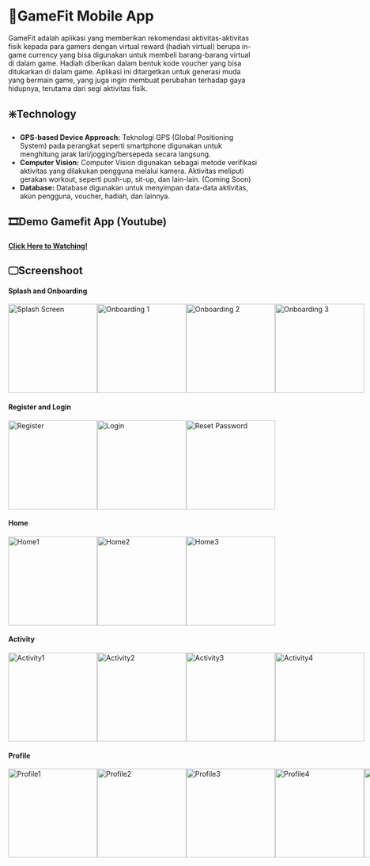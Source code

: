# 📱GameFit Mobile App
GameFit adalah aplikasi yang memberikan rekomendasi aktivitas-aktivitas fisik kepada para gamers
dengan virtual reward (hadiah virtual) berupa in-game currency yang bisa digunakan untuk
membeli barang-barang virtual di dalam game. Hadiah diberikan dalam bentuk
kode voucher yang bisa ditukarkan di dalam game. Aplikasi ini ditargetkan untuk generasi
muda yang bermain game, yang juga ingin membuat perubahan terhadap gaya hidupnya,
terutama dari segi aktivitas fisik.

## ❇️Technology
- **GPS-based Device Approach:** Teknologi GPS (Global Positioning System)
pada perangkat seperti smartphone digunakan untuk menghitung jarak
lari/jogging/bersepeda secara langsung.
- **Computer Vision:** Computer Vision digunakan sebagai metode verifikasi
aktivitas yang dilakukan pengguna melalui kamera. Aktivitas meliputi gerakan
workout, seperti push-up, sit-up, dan lain-lain. (Coming Soon)
- **Database:** Database digunakan untuk menyimpan data-data aktivitas, akun pengguna,
voucher, hadiah, dan lainnya.

## 🎞️Demo Gamefit App (Youtube)
#### [Click Here to Watching!](https://youtu.be/rHnLSsruLBA?si=cz4SuLkZ43p8C1Yq)

## 🖵Screenshoot
#### Splash and Onboarding
<div style="display: flex;">
  <img src="https://drive.google.com/uc?export=view&id=1Pw0XkCCjCbYKQfQ2s_iEyavPtURpkHdr" alt="Splash Screen" width="180"/>
  <img src="https://drive.google.com/uc?export=view&id=10mNQBq6cQHLDmfkHhDCfJvzKSEMLwCL9" alt="Onboarding 1" width="180"/>
  <img src="https://drive.google.com/uc?export=view&id=1TOhjKarY_mCsHNOzfEADHgU3H3BalqZW" alt="Onboarding 2" width="180"/>
  <img src="https://drive.google.com/uc?export=view&id=1hSegpjzuWURPf5KX5TDkXll0RoHLm1PN" alt="Onboarding 3" width="180"/>
</div>

#### Register and Login
<div style="display: flex;">
  <img src="https://drive.google.com/uc?export=view&id=1w-elDjeYcaEXAP2R-WUsb5RnWEw6SEzh" alt="Register" width="180"/>
  <img src="https://drive.google.com/uc?export=view&id=1NSKub5zscpLHn6278esFsP2RS_0c6bjh" alt="Login" width="180"/>
  <img src="https://drive.google.com/uc?export=view&id=1rrFcUi3IjXNw1I53MEvI544oZ05NxtDY" alt="Reset Password" width="180"/>
</div>

#### Home
<div style="display: flex;">
  <img src="https://drive.google.com/uc?export=view&id=1__KfGwUbaO4ry7LWHXbHO5ncgvRVjtiP" alt="Home1" width="180"/>
  <img src="https://drive.google.com/uc?export=view&id=14ZmDo2CfqexENr4ATwg74r5uDs1pDo2m" alt="Home2" width="180"/>
  <img src="https://drive.google.com/uc?export=view&id=1K5MmGWQgFlzZnIMk3GndJjNs2O83RqJQ" alt="Home3" width="180"/>
</div>

#### Activity
<div style="display: flex;">
  <img src="https://drive.google.com/uc?export=view&id=1zIHtDTKf7kNvnQNRVDNq4YrqnZGMN-Me" alt="Activity1" width="180"/>
  <img src="https://drive.google.com/uc?export=view&id=1BlQ24Z3YJU4_t36vP7ZK4yU0_-0WEA2x" alt="Activity2" width="180"/>
  <img src="https://drive.google.com/uc?export=view&id=1h3o_GeRRIVidu1K8jToTW1vxKsjA4dMZ" alt="Activity3" width="180"/>
  <img src="https://drive.google.com/uc?export=view&id=131m3oDdYMRU8vTlvOM6idfLVCtmykZtH" alt="Activity4" width="180"/>
</div>

#### Profile
<div style="display: flex;">
  <img src="https://drive.google.com/uc?export=view&id=1kUVUcVpRjb1aRQlUietzkJbTL-LlUTEJ" alt="Profile1" width="180"/>
  <img src="https://drive.google.com/uc?export=view&id=1d33xZXWeLJUuExG8MrRxGtSpbXCIezhI" alt="Profile2" width="180"/>
  <img src="https://drive.google.com/uc?export=view&id=1rhKvsFjsVnpFcn1sOpaKJasl2NltD5Zr" alt="Profile3" width="180"/>
  <img src="https://drive.google.com/uc?export=view&id=1nbiVoPADNhL1awqgAbb4Zlf7T-qC-zpB" alt="Profile4" width="180"/>
  <img src="https://drive.google.com/uc?export=view&id=1Wo-pNuIkZiVYNzdjhyAMe5nyHTzdNA-M" alt="Profile5" width="180"/>
</div>
